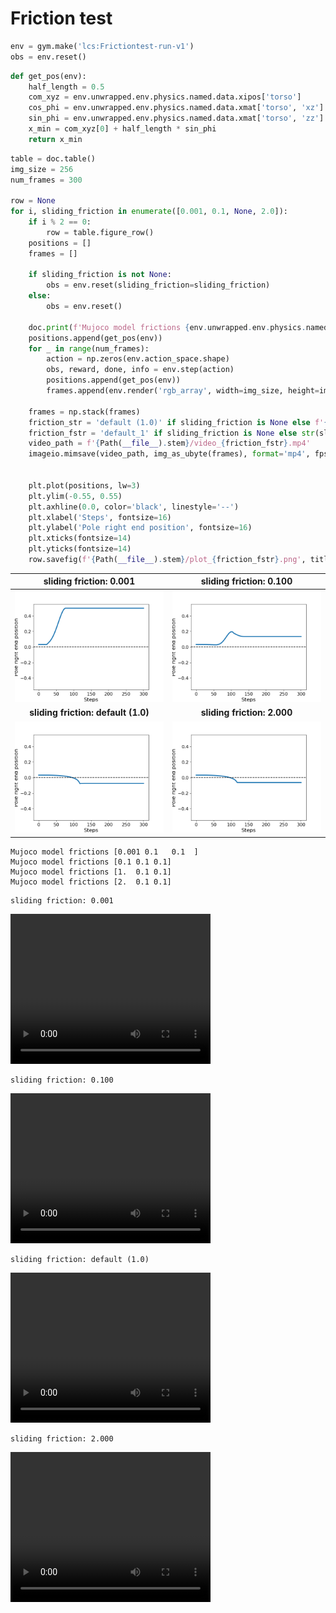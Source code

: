 # Friction test
```python
env = gym.make('lcs:Frictiontest-run-v1')
obs = env.reset()
```
```python
def get_pos(env):
    half_length = 0.5
    com_xyz = env.unwrapped.env.physics.named.data.xipos['torso']
    cos_phi = env.unwrapped.env.physics.named.data.xmat['torso', 'xz']
    sin_phi = env.unwrapped.env.physics.named.data.xmat['torso', 'zz']
    x_min = com_xyz[0] + half_length * sin_phi
    return x_min
```
```python
table = doc.table()
img_size = 256
num_frames = 300

row = None
for i, sliding_friction in enumerate([0.001, 0.1, None, 2.0]):
    if i % 2 == 0:
        row = table.figure_row()
    positions = []
    frames = []

    if sliding_friction is not None:
        obs = env.reset(sliding_friction=sliding_friction)
    else:
        obs = env.reset()

    doc.print(f'Mujoco model frictions {env.unwrapped.env.physics.named.model.geom_friction["torso"]}')
    positions.append(get_pos(env))
    for _ in range(num_frames):
        action = np.zeros(env.action_space.shape)
        obs, reward, done, info = env.step(action)
        positions.append(get_pos(env))
        frames.append(env.render('rgb_array', width=img_size, height=img_size))

    frames = np.stack(frames)
    friction_str = 'default (1.0)' if sliding_friction is None else f'{sliding_friction:0.3f}'
    friction_fstr = 'default_1' if sliding_friction is None else str(sliding_friction).replace('.', '_')
    video_path = f'{Path(__file__).stem}/video_{friction_fstr}.mp4'
    imageio.mimsave(video_path, img_as_ubyte(frames), format='mp4', fps=24)


    plt.plot(positions, lw=3)
    plt.ylim(-0.55, 0.55)
    plt.axhline(0.0, color='black', linestyle='--')
    plt.xlabel('Steps', fontsize=16)
    plt.ylabel('Pole right end position', fontsize=16)
    plt.xticks(fontsize=14)
    plt.yticks(fontsize=14)
    row.savefig(f'{Path(__file__).stem}/plot_{friction_fstr}.png', title=f'sliding friction: {friction_str}')
```

| **sliding friction: 0.001** | **sliding friction: 0.100** |
|:---------------------------:|:---------------------------:|
| <img style="align-self:center;" src="frictiontest/plot_0_001.png" image="None" styles="{'margin': '0.5em'}" width="None" height="None"/> | <img style="align-self:center;" src="frictiontest/plot_0_1.png" image="None" styles="{'margin': '0.5em'}" width="None" height="None"/> |
| **sliding friction: default (1.0)** | **sliding friction: 2.000** |
| <img style="align-self:center;" src="frictiontest/plot_default_1.png" image="None" styles="{'margin': '0.5em'}" width="None" height="None"/> | <img style="align-self:center;" src="frictiontest/plot_2_0.png" image="None" styles="{'margin': '0.5em'}" width="None" height="None"/> |

```
Mujoco model frictions [0.001 0.1   0.1  ]
Mujoco model frictions [0.1 0.1 0.1]
Mujoco model frictions [1.  0.1 0.1]
Mujoco model frictions [2.  0.1 0.1]
```
```
sliding friction: 0.001
```


<video width="320" height="240" controls="true">
  <source src="frictiontest/video_0_001.mp4" type="video/mp4">
  Your browser does not support the video tag.
</video>


```
sliding friction: 0.100
```


<video width="320" height="240" controls="true">
  <source src="frictiontest/video_0_1.mp4" type="video/mp4">
  Your browser does not support the video tag.
</video>


```
sliding friction: default (1.0)
```


<video width="320" height="240" controls="true">
  <source src="frictiontest/video_default_1.mp4" type="video/mp4">
  Your browser does not support the video tag.
</video>


```
sliding friction: 2.000
```


<video width="320" height="240" controls="true">
  <source src="frictiontest/video_2_0.mp4" type="video/mp4">
  Your browser does not support the video tag.
</video>
